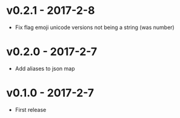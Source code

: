 
# v0.2.1 - 2017-2-8

 - Fix flag emoji unicode versions not being a string (was number)

# v0.2.0 - 2017-2-7

 - Add aliases to json map

# v0.1.0 - 2017-2-7

 - First release
